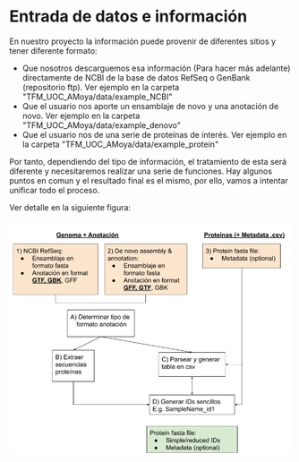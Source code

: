 # Entrada de datos e información

En nuestro proyecto la información puede provenir de diferentes sitios y tener diferente formato:
- Que nosotros descarguemos esa información (Para hacer más adelante) directamente de NCBI de la base de datos RefSeq o GenBank (repositorio ftp). Ver ejemplo en la carpeta "TFM_UOC_AMoya/data/example_NCBI"
- Que el usuario nos aporte un ensamblaje de novo y una anotación de novo. Ver ejemplo en la carpeta "TFM_UOC_AMoya/data/example_denovo"
- Que el usuario nos de una serie de proteínas de interés. Ver ejemplo en la carpeta "TFM_UOC_AMoya/data/example_protein"

Por tanto, dependiendo del tipo de información, el tratamiento de esta será diferente y necesitaremos realizar una serie de funciones. Hay algunos puntos en comun y el resultado final es el mismo, por ello, vamos a intentar unificar todo el proceso.

Ver detalle en la siguiente figura:

![Figure](images/Input_Data.png "Input data workflow for Bacterial Duplicate analysis")




